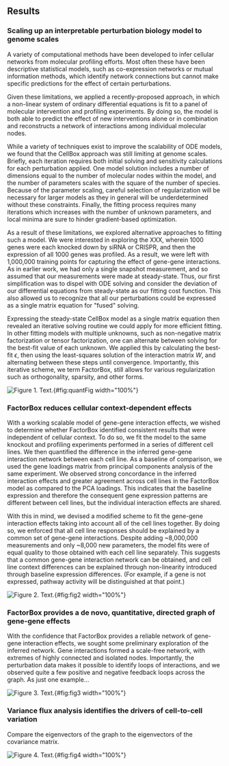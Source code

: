 ## Results

### Scaling up an interpretable perturbation biology model to genome scales

A variety of computational methods have been developed to infer cellular networks from molecular profiling efforts. Most often these have been descriptive statistical models, such as co-expression networks or mutual information methods, which identify network connections but cannot make specific predictions for the effect of certain perturbations. 


Given these limitations, we applied a recently-proposed approach, in which a non-linear system of ordinary differential equations is fit to a panel of molecular intervention and profiling experiments. By doing so, the model is both able to predict the effect of new interventions alone or in combination and reconstructs a network of interactions among individual molecular nodes.

While a variety of techniques exist to improve the scalability of ODE models, we found that the CellBox approach was still limiting at genome scales. Briefly, each iteration requires both initial solving and sensitivity calculations for each perturbation applied. One model solution includes a number of dimensions equal to the number of molecular nodes within the model, and the number of parameters scales with the square of the number of species. Because of the parameter scaling, careful selection of regularization will be necessary for larger models as they in general will be underdetermined without these constraints. Finally, the fitting process requires many iterations which increases with the number of unknown parameters, and local minima are sure to hinder gradient-based optimization.

As a result of these limitations, we explored alternative approaches to fitting such a model. We were interested in exploring the XXX, wherein 1000 genes were each knocked down by siRNA or CRISPR, and then the expression of all 1000 genes was profiled. As a result, we were left with 1,000,000 training points for capturing the effect of gene-gene interactions. As in earlier work, we had only a single snapshot measurement, and so assumed that our measurements were made at steady-state. Thus, our first simplification was to dispel with ODE solving and consider the deviation of our differential equations from steady-state as our fitting cost function. This also allowed us to recognize that all our perturbations could be expressed as a single matrix equation for "fused" solving.

Expressing the steady-state CellBox model as a single matrix equation then revealed an iterative solving routine we could apply for more efficient fitting. In other fitting models with multiple unknowns, such as non-negative matrix factorization or tensor factorization, one can alternate between solving for the best-fit value of each unknown. We applied this by calculating the best-fit $\epsilon$, then using the least-squares solution of the interaction matrix $W$, and alternating between these steps until convergence. Importantly, this iterative scheme, we term FactorBox, still allows for various regularization such as orthogonality, sparsity, and other forms.

![**Figure 1.** Text.](figure1.svg "Figure 1"){#fig:quantFig width="100%"}

### FactorBox reduces cellular context-dependent effects

With a working scalable model of gene-gene interaction effects, we wished to determine whether FactorBox identified consistent results that were independent of cellular context. To do so, we fit the model to the same knockout and profiling experiments performed in a series of different cell lines. We then quantified the difference in the inferred gene-gene interaction network between each cell line. As a baseline of comparison, we used the gene loadings matrix from principal components analysis of the same experiment. We observed strong concordance in the inferred interaction effects and greater agreement across cell lines in the FactorBox model as compared to the PCA loadings. This indicates that the baseline expression and therefore the consequent gene expression patterns are different between cell lines, but the individual interaction effects are shared.

With this in mind, we devised a modified scheme to fit the gene-gene interaction effects taking into account all of the cell lines together. By doing so, we enforced that all cell line responses should be explained by a common set of gene-gene interactions. Despite adding ~8,000,000 measurements and only ~8,000 new parameters, the model fits were of equal quality to those obtained with each cell line separately. This suggests that a common gene-gene interaction network can be obtained, and cell line context differences can be explained through non-linearity introduced through baseline expression differences. (For example, if a gene is not expressed, pathway activity will be distinguished at that point.)

![**Figure 2.** Text.](figure2.svg "Figure 2"){#fig:fig2 width="100%"}

### FactorBox provides a de novo, quantitative, directed graph of gene-gene effects

With the confidence that FactorBox provides a reliable network of gene-gene interaction effects, we sought some preliminary exploration of the inferred network. Gene interactions formed a scale-free network, with extremes of highly connected and isolated nodes. Importantly, the perturbation data makes it possible to identify loops of interactions, and we observed quite a few positive and negative feedback loops across the graph. As just one example...

![**Figure 3.** Text.](figure3.svg "Figure 3"){#fig:fig3 width="100%"}

### Variance flux analysis identifies the drivers of cell-to-cell variation

Compare the eigenvectors of the graph to the eigenvectors of the covariance matrix.


![**Figure 4.** Text.](figure4.svg "Figure 4"){#fig:fig4 width="100%"}
